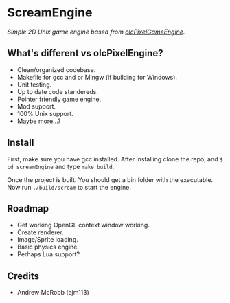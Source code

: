 # ScreamEngine

*Simple 2D Unix game engine based from [olcPixelGameEngine](https://github.com/OneLoneCoder/olcPixelGameEngine).*

## What's different vs olcPixelEngine?

- Clean/organized codebase.
- Makefile for gcc and or Mingw (if building for Windows).
- Unit testing.
- Up to date code standereds.
- Pointer friendly game engine.
- Mod support.
- 100% Unix support.
- Maybe more...?

## Install

First, make sure you have gcc installed. After installing clone the repo, and `$ cd screamEngine` and type `make build`.

Once the project is built. You should get a bin folder with the executable. Now run `./build/scream` to start the engine.

## Roadmap

- Get working OpenGL context window working.
- Create renderer.
- Image/Sprite loading.
- Basic physics engine.
- Perhaps Lua support?

## Credits

- Andrew McRobb (ajm113)
